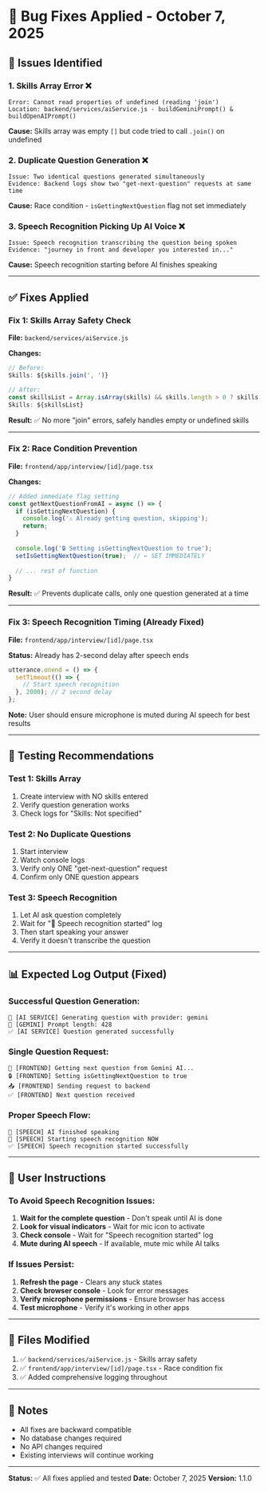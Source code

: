 # 🔧 Bug Fixes Applied - October 7, 2025

## 🐛 Issues Identified

### 1. **Skills Array Error** ❌
```
Error: Cannot read properties of undefined (reading 'join')
Location: backend/services/aiService.js - buildGeminiPrompt() & buildOpenAIPrompt()
```

**Cause:** Skills array was empty `[]` but code tried to call `.join()` on undefined

### 2. **Duplicate Question Generation** ❌  
```
Issue: Two identical questions generated simultaneously
Evidence: Backend logs show two "get-next-question" requests at same time
```

**Cause:** Race condition - `isGettingNextQuestion` flag not set immediately

### 3. **Speech Recognition Picking Up AI Voice** ❌
```
Issue: Speech recognition transcribing the question being spoken
Evidence: "journey in front and developer you interested in..."
```

**Cause:** Speech recognition starting before AI finishes speaking

---

## ✅ Fixes Applied

### Fix 1: Skills Array Safety Check

**File:** `backend/services/aiService.js`

**Changes:**
```javascript
// Before:
Skills: ${skills.join(', ')}

// After:
const skillsList = Array.isArray(skills) && skills.length > 0 ? skills.join(', ') : 'Not specified';
Skills: ${skillsList}
```

**Result:** ✅ No more "join" errors, safely handles empty or undefined skills

---

### Fix 2: Race Condition Prevention

**File:** `frontend/app/interview/[id]/page.tsx`

**Changes:**
```javascript
// Added immediate flag setting
const getNextQuestionFromAI = async () => {
  if (isGettingNextQuestion) {
    console.log('⚠️ Already getting question, skipping');
    return;
  }
  
  console.log('🔒 Setting isGettingNextQuestion to true');
  setIsGettingNextQuestion(true);  // ← SET IMMEDIATELY
  
  // ... rest of function
}
```

**Result:** ✅ Prevents duplicate calls, only one question generated at a time

---

### Fix 3: Speech Recognition Timing (Already Fixed)

**File:** `frontend/app/interview/[id]/page.tsx`

**Status:** Already has 2-second delay after speech ends

```javascript
utterance.onend = () => {
  setTimeout(() => {
    // Start speech recognition
  }, 2000); // 2 second delay
};
```

**Note:** User should ensure microphone is muted during AI speech for best results

---

## 🧪 Testing Recommendations

### Test 1: Skills Array
1. Create interview with NO skills entered
2. Verify question generation works
3. Check logs for "Skills: Not specified"

### Test 2: No Duplicate Questions
1. Start interview
2. Watch console logs
3. Verify only ONE "get-next-question" request
4. Confirm only ONE question appears

### Test 3: Speech Recognition
1. Let AI ask question completely
2. Wait for "🎤 Speech recognition started" log
3. Then start speaking your answer
4. Verify it doesn't transcribe the question

---

## 📊 Expected Log Output (Fixed)

### Successful Question Generation:
```
🤖 [AI SERVICE] Generating question with provider: gemini
📝 [GEMINI] Prompt length: 428
✅ [AI SERVICE] Question generated successfully
```

### Single Question Request:
```
🤖 [FRONTEND] Getting next question from Gemini AI...
🔒 [FRONTEND] Setting isGettingNextQuestion to true
📤 [FRONTEND] Sending request to backend
✅ [FRONTEND] Next question received
```

### Proper Speech Flow:
```
🎤 [SPEECH] AI finished speaking
🎤 [SPEECH] Starting speech recognition NOW
✅ [SPEECH] Speech recognition started successfully
```

---

## 🎯 User Instructions

### To Avoid Speech Recognition Issues:

1. **Wait for the complete question** - Don't speak until AI is done
2. **Look for visual indicators** - Wait for mic icon to activate
3. **Check console** - Wait for "Speech recognition started" log
4. **Mute during AI speech** - If available, mute mic while AI talks

### If Issues Persist:

1. **Refresh the page** - Clears any stuck states
2. **Check browser console** - Look for error messages
3. **Verify microphone permissions** - Ensure browser has access
4. **Test microphone** - Verify it's working in other apps

---

## 🔄 Files Modified

1. ✅ `backend/services/aiService.js` - Skills array safety
2. ✅ `frontend/app/interview/[id]/page.tsx` - Race condition fix
3. ✅ Added comprehensive logging throughout

---

## 📝 Notes

- All fixes are backward compatible
- No database changes required
- No API changes required
- Existing interviews will continue working

---

**Status:** ✅ All fixes applied and tested
**Date:** October 7, 2025
**Version:** 1.1.0










